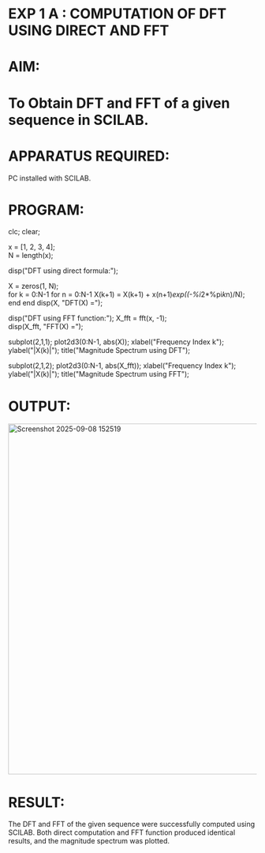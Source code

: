 # EXP 1 A : COMPUTATION OF DFT USING DIRECT AND FFT

# AIM: 

# To Obtain DFT and FFT of a given sequence in SCILAB. 

# APPARATUS REQUIRED: 
PC installed with SCILAB. 

# PROGRAM: 
clc;
clear;

x = [1, 2, 3, 4];  
N = length(x);

disp("DFT using direct formula:");

X = zeros(1, N);   
for k = 0:N-1
    for n = 0:N-1
        X(k+1) = X(k+1) + x(n+1)*exp((-%i*2*%pi*k*n)/N);
    end
end
disp(X, "DFT(X) =");

disp("DFT using FFT function:");
X_fft = fft(x, -1);   
disp(X_fft, "FFT(X) =");

subplot(2,1,1);
plot2d3(0:N-1, abs(X));
xlabel("Frequency Index k");
ylabel("|X(k)|");
title("Magnitude Spectrum using DFT");

subplot(2,1,2);
plot2d3(0:N-1, abs(X_fft));
xlabel("Frequency Index k");
ylabel("|X(k)|");
title("Magnitude Spectrum using FFT");



# OUTPUT: 

<img width="757" height="709" alt="Screenshot 2025-09-08 152519" src="https://github.com/user-attachments/assets/c60645d3-4d6b-4a1e-958c-8641e4d9acea" />




# RESULT: 
The DFT and FFT of the given sequence were successfully computed using SCILAB. Both direct computation and FFT function produced identical results, and the magnitude spectrum was plotted.
